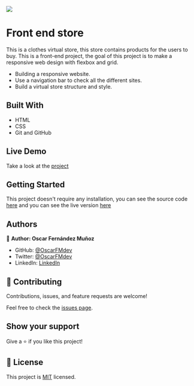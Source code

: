 ![](https://img.shields.io/badge/Microverse-blueviolet)

# Front end store

This is a clothes virtual store, this store contains products for the users to buy. This is a front-end project, the goal of this project is to make a responsive web design with flexbox and grid.

- Building a responsive website.
- Use a navigation bar to check all the different sites.
- Build a virtual store structure and style.


## Built With

- HTML
- CSS
- Git and GitHub

## Live Demo

Take a look at the [project](https://oscarfmdev.github.io/frontendStore/index.html)


## Getting Started

This project doesn't require any installation, you can see the source code [here](https://github.com/OscarFMdev/frontendStore) and you can see the live version [here](https://oscarfmdev.github.io/frontendStore/index.html)

## Authors

👤 **Author: Oscar Fernández Muñoz**

- GitHub: [@OscarFMdev](https://github.com/OscarFMdev)
- Twitter: [@OscarFMdev](https://twitter.com/OscarFMdev)
- LinkedIn: [LinkedIn](https://linkedin.com/in/OscarFMdev)

## 🤝 Contributing

Contributions, issues, and feature requests are welcome!

Feel free to check the [issues page](../../issues/).

## Show your support

Give a ⭐️ if you like this project!


## 📝 License

This project is [MIT](./MIT.md) licensed.

